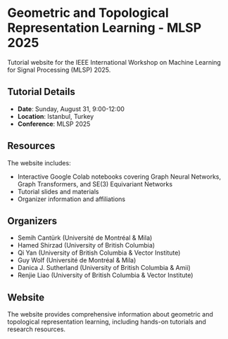 # Geometric and Topological Representation Learning - MLSP 2025

Tutorial website for the IEEE International Workshop on Machine Learning for Signal Processing (MLSP) 2025.

## Tutorial Details

- **Date**: Sunday, August 31, 9:00-12:00
- **Location**: Istanbul, Turkey
- **Conference**: MLSP 2025

## Resources

The website includes:
- Interactive Google Colab notebooks covering Graph Neural Networks, Graph Transformers, and SE(3) Equivariant Networks
- Tutorial slides and materials
- Organizer information and affiliations

## Organizers

- Semih Cantürk (Université de Montréal & Mila)
- Hamed Shirzad (University of British Columbia)
- Qi Yan (University of British Columbia & Vector Institute)
- Guy Wolf (Université de Montréal & Mila)
- Danica J. Sutherland (University of British Columbia & Amii)
- Renjie Liao (University of British Columbia & Vector Institute)

## Website

The website provides comprehensive information about geometric and topological representation learning, including hands-on tutorials and research resources. 